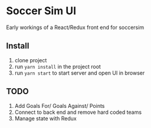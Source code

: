 # Soccer Sim UI
Early workings of a React/Redux front end for soccersim

## Install
1. clone project
2. run `yarn install` in the project root
3. run `yarn start` to start server and open UI in browser


## TODO
1. Add Goals For/ Goals Against/ Points
2. Connect to back end and remove hard coded teams
3. Manage state with Redux
